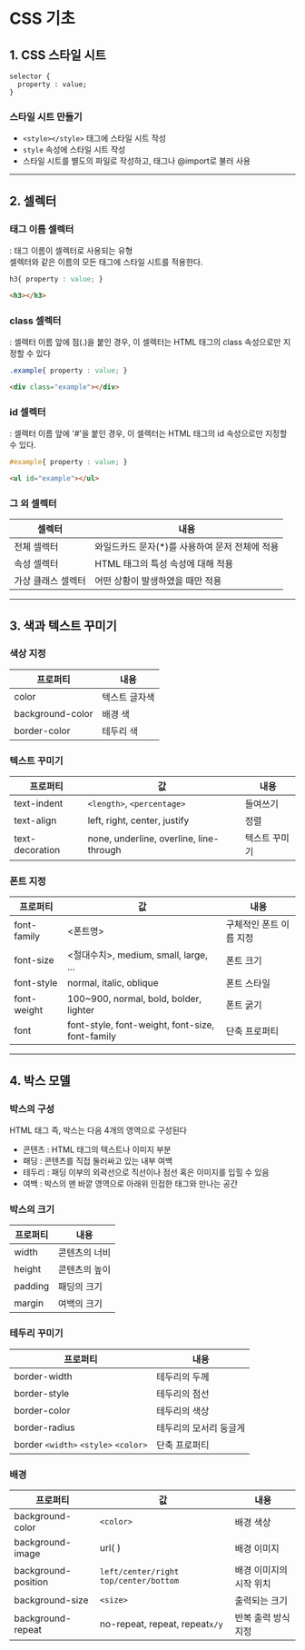 # CSS 기초

## 1. CSS 스타일 시트

```
selector {
  property : value;
}
```

### 스타일 시트 만들기

- `<style></style>` 태그에 스타일 시트 작성
- `style` 속성에 스타일 시트 작성
- 스타일 시트를 별도의 파일로 작성하고, <link> 태그나 @import로 불러 사용

---

## 2. 셀렉터

### 태그 이름 셀렉터

: 태그 이름이 셀렉터로 사용되는 유형  
셀렉터와 같은 이름의 모든 태그에 스타일 시트를 적용한다.

```CSS
h3{ property : value; }
```

```HTML
<h3></h3>
```

### class 셀렉터

: 셀렉터 이름 앞에 점(.)을 붙인 경우, 이 셀렉터는 HTML 태그의 class 속성으로만 지정할 수 있다

```CSS
.example{ property : value; }
```

```HTML
<div class="example"></div>
```

### id 셀렉터

: 셀렉터 이름 앞에 '#'을 붙인 경우, 이 셀렉터는 HTML 태그의 id 속성으로만 지정할 수 있다.

```CSS
#example{ property : value; }
```

```HTML
<ul id="example"></ul>
```

### 그 외 셀렉터

| 셀렉터             | 내용                                            |
| ------------------ | ----------------------------------------------- |
| 전체 셀렉터        | 와일드카드 문자(\*)를 사용하여 문저 전체에 적용 |
| 속성 셀렉터        | HTML 태그의 특성 속성에 대해 적용               |
| 가상 클래스 셀렉터 | 어떤 상황이 발생하였을 때만 적용                |

---

## 3. 색과 텍스트 꾸미기

### 색상 지정

| 프로퍼티         | 내용          |
| ---------------- | ------------- |
| color            | 텍스트 글자색 |
| background-color | 배경 색       |
| border-color     | 테두리 색     |

### 텍스트 꾸미기

| 프로퍼티        | 값                                      | 내용          |
| --------------- | --------------------------------------- | ------------- |
| text-indent     | `<length>`, `<percentage>`              | 들여쓰기      |
| text-align      | left, right, center, justify            | 정렬          |
| text-decoration | none, underline, overline, line-through | 텍스트 꾸미기 |

### 폰트 지정

| 프로퍼티    | 값                                              | 내용                    |
| ----------- | ----------------------------------------------- | ----------------------- |
| font-family | <폰트명>                                        | 구체적인 폰트 이름 지정 |
| font-size   | <절대수치>, medium, small, large, ...           | 폰트 크기               |
| font-style  | normal, italic, oblique                         | 폰트 스타일             |
| font-weight | 100~900, normal, bold, bolder, lighter          | 폰트 굵기               |
| font        | font-style, font-weight, font-size, font-family | 단축 프로퍼티           |

---

## 4. 박스 모델

### 박스의 구성

HTML 태그 즉, 박스는 다음 4개의 영역으로 구성된다

- 콘텐츠 : HTML 태그의 텍스트나 이미지 부분
- 패딩 : 콘텐츠를 직접 둘러싸고 있는 내부 여백
- 테두리 : 패딩 이부의 외곽선으로 직선이나 점선 혹은 이미지를 입힐 수 있음
- 여백 : 박스의 맨 바깥 영역으로 아래위 인접한 태그와 만나는 공간

### 박스의 크기

| 프로퍼티 | 내용          |
| -------- | ------------- |
| width    | 콘텐츠의 너비 |
| height   | 콘텐츠의 높이 |
| padding  | 패딩의 크기   |
| margin   | 여백의 크기   |

### 테두리 꾸미기

| 프로퍼티                             | 내용                   |
| ------------------------------------ | ---------------------- |
| border-width                         | 테두리의 두께          |
| border-style                         | 테두리의 점선          |
| border-color                         | 테두리의 색상          |
| border-radius                        | 테두리의 모서리 둥글게 |
| border `<width>` `<style>` `<color>` | 단축 프로퍼티          |

### 배경

| 프로퍼티            | 값                                      | 내용                    |
| ------------------- | --------------------------------------- | ----------------------- |
| background-color    | `<color>`                               | 배경 색상               |
| background-image    | url( )                                  | 배경 이미지             |
| background-position | `left/center/right` `top/center/bottom` | 배경 이미지의 시작 위치 |
| background-size     | `<size>`                                | 출력되는 크기           |
| background-repeat   | no-repeat, repeat, repeat`x/y`          | 반복 출력 방식 지정     |
